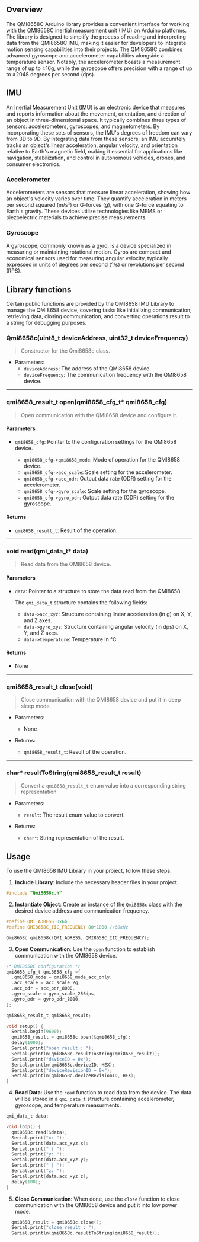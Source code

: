 ## Overview
The QMI8658C Arduino library provides a convenient interface for working with the QMI8658C inertial measurement unit (IMU) on Arduino platforms. The library is designed to simplify the process of reading and interpreting data from the QMI8658C IMU, making it easier for developers to integrate motion sensing capabilities into their projects.
The QMI8658C combines advanced gyroscope and accelerometer capabilities alongside a temperature sensor. Notably, the accelerometer boasts a measurement range of up to ±16g, while the gyroscope offers precision with a range of up to ±2048 degrees per second (dps). 

## IMU
An Inertial Measurement Unit (IMU) is an electronic device that measures and reports information about the movement, orientation, and direction of an object in three-dimensional space. It typically combines three types of sensors: accelerometers, gyroscopes, and magnetometers. By incorporating these sets of sensors, the IMU's degrees of freedom can vary from 3D to 9D. By integrating data from these sensors, an IMU accurately tracks an object's linear acceleration, angular velocity, and orientation relative to Earth's magnetic field, making it essential for applications like navigation, stabilization, and control in autonomous vehicles, drones, and consumer electronics.

### Accelerometer

Accelerometers are sensors that measure linear acceleration, showing how an object's velocity varies over time. They quantify acceleration in meters per second squared (m/s²) or G-forces (g), with one G-force equating to Earth's gravity. These devices utilize technologies like MEMS or piezoelectric materials to achieve precise measurements.

### Gyroscope

A gyroscope, commonly known as a gyro, is a device specialized in measuring or maintaining rotational motion. Gyros are compact and economical sensors used for measuring angular velocity, typically expressed in units of degrees per second (°/s) or revolutions per second (RPS).

## Library functions

Certain public functions are provided by the QMI8658 IMU Library to manage the QMI8658 device, covering tasks like initializing communication, retrieving data, closing communication, and converting operations result to a string for debugging purposes.

### Qmi8658c(uint8_t deviceAddress, uint32_t deviceFrequency)

> Constructor for the Qmi8658c class.

- Parameters:
  - `deviceAddress`: The address of the QMI8658 device.
  - `deviceFrequency`: The communication frequency with the QMI8658 device.

---
### qmi8658_result_t open(qmi8658_cfg_t* qmi8658_cfg)

> Open communication with the QMI8658 device and configure it.

#### Parameters

- `qmi8658_cfg`: Pointer to the configuration settings for the QMI8658 device.

  - `qmi8658_cfg->qmi8658_mode`: Mode of operation for the QMI8658 device.
  - `qmi8658_cfg->acc_scale`: Scale setting for the accelerometer.
  - `qmi8658_cfg->acc_odr`: Output data rate (ODR) setting for the accelerometer.
  - `qmi8658_cfg->gyro_scale`: Scale setting for the gyroscope.
  - `qmi8658_cfg->gyro_odr`: Output data rate (ODR) setting for the gyroscope.

#### Returns

- `qmi8658_result_t`: Result of the operation.

---

### void read(qmi_data_t* data)

> Read data from the QMI8658 device.

#### Parameters

- `data`: Pointer to a structure to store the data read from the QMI8658.

  The `qmi_data_t` structure contains the following fields:
  
  - `data->acc_xyz`: Structure containing linear acceleration (in g) on X, Y, and Z axes.
  - `data->gyro_xyz`: Structure containing angular velocity (in dps) on X, Y, and Z axes.
  - `data->temperature`: Temperature in °C.

#### Returns

- None

---

### qmi8658_result_t close(void)

> Close communication with the QMI8658 device and put it in deep sleep mode.

- Parameters:
  - None

- Returns:
  - `qmi8658_result_t`: Result of the operation.

---

### char* resultToString(qmi8658_result_t result)

> Convert a `qmi8658_result_t` enum value into a corresponding string representation.

- Parameters:
  - `result`: The result enum value to convert.

- Returns:
  - `char*`: String representation of the result.

## Usage

To use the QMI8658 IMU Library in your project, follow these steps:

1. **Include Library**: Include the necessary header files in your project.

```c
#include "Qmi8658c.h"

```

2. **Instantiate Object**: Create an instance of the `Qmi8658c` class with the desired device address and communication frequency.
```c
#define QMI_ADRESS 0x6b
#define QMI8658C_IIC_FREQUENCY 80*1000 //60kHz

Qmi8658c qmi8658c(QMI_ADRESS, QMI8658C_IIC_FREQUENCY);
```

3. **Open Communication**: Use the `open` function to establish communication with the QMI8658 device.

```c
/* QMI8658C configuration */
qmi8658_cfg_t qmi8658_cfg ={
  .qmi8658_mode = qmi8658_mode_acc_only,
  .acc_scale = acc_scale_2g,
  .acc_odr = acc_odr_8000,
  .gyro_scale = gyro_scale_256dps,
  .gyro_odr = gyro_odr_8000,
};

qmi8658_result_t qmi8658_result;

void setup() {
  Serial.begin(9600);
  qmi8658_result = qmi8658c.open(&qmi8658_cfg);
  delay(1000);
  Serial.print("open result : ");
  Serial.println(qmi8658c.resultToString(qmi8658_result));
  Serial.print("deviceID = 0x");
  Serial.println(qmi8658c.deviceID, HEX);
  Serial.print("deviceRevisionID = 0x");
  Serial.println(qmi8658c.deviceRevisionID, HEX);
}

```

4. **Read Data**: Use the `read` function to read data from the device. The data will be stored in a `qmi_data_t` structure containing accelerometer, gyroscope, and temperature measurments.
```c
qmi_data_t data;

void loop() {
  qmi8658c.read(&data);
  Serial.print("x: ");
  Serial.print(data.acc_xyz.x);
  Serial.print(" | ");
  Serial.print("y: ");
  Serial.print(data.acc_xyz.y);
  Serial.print(" | ");
  Serial.print("z: ");
  Serial.print(data.acc_xyz.z);
  delay(100);
}
```
5. **Close Communication**: When done, use the `close` function to close communication with the QMI8658 device and put it into low power mode.
```c
  qmi8658_result = qmi8658c.close();
  Serial.print("close result : ");
  Serial.println(qmi8658c.resultToString(qmi8658_result));

